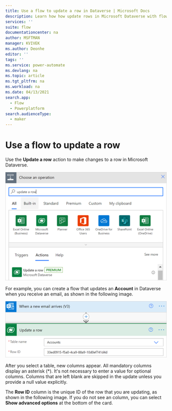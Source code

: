 ```yaml
---
title: Use a flow to update a row in Dataverse | Microsoft Docs
description: Learn how how update rows in Microsoft Dataverse with flows.  
services: ''
suite: flow
documentationcenter: na
author: MSFTMAN
manager: KVIVEK
ms.author: Deonhe
editor: ''
tags: ''
ms.service: power-automate
ms.devlang: na
ms.topic: article
ms.tgt_pltfrm: na
ms.workload: na
ms.date: 04/13/2021
search.app: 
  - Flow
  - Powerplatform
search.audienceType: 
  - maker
---
```



# Use a flow to update a row

Use the **Update a row** action to make changes to a row in Microsoft Dataverse.

![Image that displays the Update a row action](../media/update-row/update-row-action.png)

For example, you can create a flow that updates an **Account** in Dataverse when you receive an email, as shown in the following image.

![Image that shows a flow that updates a row when an email arrives.](../media/update-row/update-row-new-email.png)

After you select a table, new columns appear. All mandatory columns display an asterisk (\*). It's not necessary to enter a value for optional columns. Columns that are left blank are skipped in the update unless you provide a null value explicitly.

The **Row ID** column is the unique ID of the row that you are updating, as shown in the following image. If you do not see an column, you can select **Show advanced options** at the bottom of the card.


